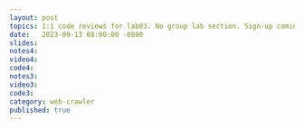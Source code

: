 ```yaml
---
layout: post
topics: 1:1 code reviews for lab03. No group lab section. Sign-up coming soon
date:   2023-09-13 08:00:00 -0800
slides: 
notes4: 
video4: 
code4: 
notes3: 
video3: 
code3: 
category: web-crawler
published: true
---
```

